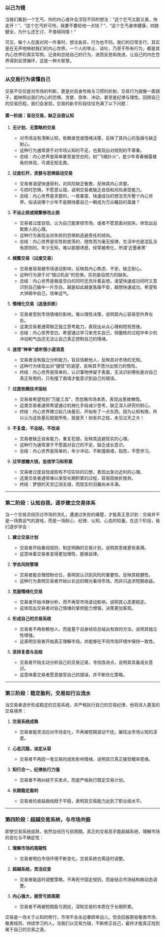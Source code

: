 ### 以己为镜

当我们看到一个乞丐，你的内心或许会浮现不同的想法：“这个乞丐又脏又臭，快走开！”、“这个乞丐好可怜，我要不要给他一点钱？”、“这个乞丐身体健康，四肢健全，为什么还乞讨，不值得同情！”

可见，每个人在面对同一件事时，想法各异，行为也不同。我们的日常言行，其实是在无声地映射我们的内心世界。一个人的举止、谈吐，乃至于所有行为，都是其内心世界的真实写照。记录和总结自己的行为，进而反思和改进，让自己的内在世界得到反馈循环，这是一种大智慧。

---

### 从交易行为读懂自己

交易不仅仅是对市场的判断，更是对自身性格与习惯的折射。交易行为就像一面镜子，能映照出我们内心的恐惧、贪婪、侥幸、冲动，甚至是纪律与理性。回顾自己的交易历程，我们会发现，交易的新手阶段往往充满了以下问题：

#### **第一阶段：盲目交易，缺乏自我认知**

1. **无计划、无策略的交易**
   - 对市场没有清晰认知，依赖直觉或情绪决策，反映了其内心的急躁与缺乏耐心。
   - 这种行为通常源于对市场认知的不足，也表现出对规则的不尊重。
   - 总结：内心世界是简单甚至是空白的，如“飞蛾扑火”，是少年青春展露棱角的体现，可谓无知无畏。

2. **过度杠杆，贪婪与恐惧驱动交易**
   - 交易者渴望快速获利，对风险缺乏敬畏，反映其内心贪婪。
   - 亏损时恐惧，不愿意认错，说明交易者缺乏自信和风险承受能力。
   - 总结：内心世界是贪婪的，一夜暴富、快速成功的想法充斥整个内心世界。俗话说哪个少年不是期待着自己一朝成为万众瞩目的英雄？

3. **不设止损或频繁修改止损**
   - 交易者过度自信，认为自己能掌控市场，或者不愿意面对损失，体现出自欺欺人的心理。
   - 这种行为表现出对失败的恐惧和逃避责任的倾向。
   - 总结：内心世界是任性和放荡的、随性而为毫无规律，生活中也是混乱没有原则的。年少无知，难以抵御诱惑，经常被黑化，所谓‘近墨者黑’

4. **频繁交易（过度交易）**
   - 交易者容易被市场波动影响，反映其内心焦虑、不安，缺乏耐心。
   - 这种行为源于对“错过机会”的恐惧，实则是自控力的缺失。
   - 总结：内心世界是极度空白的同时还充斥着妄想，渴望快速成功同时又意识到自己脑中一片空白，越是如此越是急躁不安，越想快速成功，希望有大饼砸中自己，信奉运气。

5. **情绪化交易（追涨杀跌）**
   - 交易者受到市场情绪的影响，难以理性决策，说明其内心容易受外界左右。
   - 这类交易者通常缺乏独立思考能力，表现出从众心理和短视思维。
   - 总结：内心世界空白，希望通过学习来充实自己，但磨练的过程中年少的冲动和气血还无法让自己真正控制自己的情绪。

6. **迷信“神单”或听信小道消息**
   - 交易者没有独立分析能力，盲目信赖他人，反映其对市场的无知。
   - 这种行为体现出对“捷径”的渴望，反映其不愿付出努力的惰性。
   - 终结：内心世界是简单的，认识事物停留于表面，无法识别哪些是对自己真正有用的，只有撞了南墙才能意识到自己的错误。

7. **过度依赖技术指标**
   - 交易者希望找到“万能工具”，而忽略市场本质，表现出思维懒惰。
   - 这类交易者通常希望通过机械化手段减少思考，缺乏深入研究的耐心。
   - 终结：内心世界建立起几块基石，开始有了一点东西，因为认知有限，所以认为这些基石就是所有，就是天！如坐井之蛙，未见过天之大！

8. **不复盘，不总结，不改进**
   - 交易者缺乏自省能力，重复犯错，反映其逃避现实的心理。
   - 这种行为通常源于不愿面对自己的不足，缺乏成长意识。
   - 总结：内心世界是简单的，年少冲动，不断撞南墙，抱怨，不愿学习。

9. **过早想赚大钱，忽视学习和积累**
   - 交易者过度自信或抱有不切实际的幻想，表现出急功近利的心理。
   - 这类交易者通常难以承受长期积累的过程，容易因挫折放弃。
   - 终结：梦想的天空辽阔无垠，而现实的羽翼尚未丰满。

---

### **第二阶段：认知自我，逐步建立交易体系**

当一个交易员经历过市场的洗礼，遭遇过失败的痛楚，才能真正意识到：交易并不是一场靠运气的游戏，而是一场耐心、纪律、认知、心态的较量。在这个阶段，我们逐步学会：

1. **建立交易计划**
   - 交易者开始重视规则，制定明确的交易计划，说明其思维更有条理。
   - 这意味着交易者变得更加理性，能够自律。

2. **学会风险管理**
   - 交易者能合理控制仓位，表明其认识到风险的重要性，反映其稳健性。
   - 这种行为表明交易者开始以长远的眼光看待市场，而非只追求短期收益。

3. **克服情绪化交易**
   - 交易者开始冷静分析，而不再受市场波动影响，说明其心态更稳定。
   - 这体现出交易者对自己情绪的掌控能力增强，决策更加客观。

4. **形成自己的交易系统**
   - 交易者不再依赖他人，而是基于自身经验总结出有效的方法，说明其独立性增强。
   - 这表明交易者开始真正理解市场，并能够在不同市场环境中保持一致性。

5. **坚持复盘与总结**
   - 交易者开始主动分析自己的交易记录，寻找改进点，说明其具备成长意识。
   - 这意味着交易者愿意接受自己的错误，并不断优化策略。

---

### **第三阶段：稳定盈利，交易如行云流水**

当交易者逐步形成稳定的交易系统，并严格执行自己的交易纪律，他将进入更高的交易境界：

1. **交易系统成熟**
   - 交易者能灵活应对市场变化，不再被短期波动干扰，展现出市场认知的深度。

2. **心态沉稳，淡定从容**
   - 交易者不再因一笔交易的成败影响情绪，说明其已真正接受概率思维。

3. **知行合一，纪律执行力强**
   - 交易者不再纠结于买卖点，而是严格执行既定交易计划。

4. **长期稳定盈利**
   - 交易者的收益曲线趋于平稳，表明其交易能力达到了职业级水平。

---

### **第四阶段：超越交易系统，与市场共振**

即使交易系统成熟，依然会经历亏损周期。真正的交易高手能超越系统，理解市场的变化与不确定性：

1. **理解市场的周期性**
   - 交易者明白市场环境不断变化，交易系统也需适时调整。

2. **超越系统，灵活应变**
   - 交易者能适时调整策略，不再死守固定规则，而是结合市场结构做动态调整。

3. **内心强大，接受亏损周期**
   - 交易者不再被短期盈亏困扰，深知交易的本质在于长期积累。

交易是一场关于认知的修行，市场不会永远眷顾幸运儿，但会回报那些敬畏市场、敬畏规则、持续学习的人。当我们以交易为镜，不断修正自己，最终才能真正找到属于自己的交易之道。

